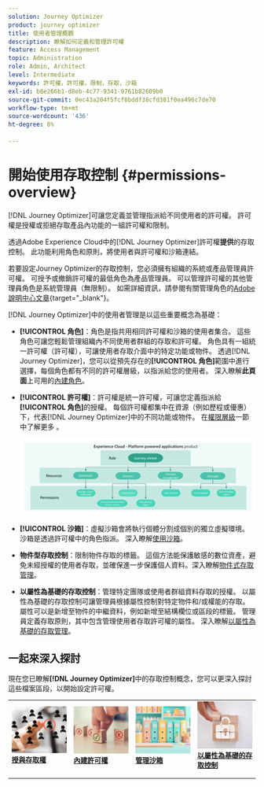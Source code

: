 ```yaml
---
solution: Journey Optimizer
product: journey optimizer
title: 使用者管理概觀
description: 瞭解如何定義和管理許可權
feature: Access Management
topic: Administration
role: Admin, Architect
level: Intermediate
keywords: 許可權，許可權，限制，存取，沙箱
exl-id: b8e266b1-d8eb-4c77-9341-9761b82609b0
source-git-commit: 0ec43a204f5fcf0bddf38cfd381f0ea496c7de70
workflow-type: tm+mt
source-wordcount: '436'
ht-degree: 8%

---
```


# 開始使用存取控制 {#permissions-overview}

[!DNL Journey Optimizer]可讓您定義並管理指派給不同使用者的許可權。 許可權是授權或拒絕存取產品內功能的一組許可權和限制。

透過Adobe Experience Cloud中的[!DNL Journey Optimizer]許可權&#x200B;**提供**&#x200B;的存取控制。 此功能利用角色和原則，將使用者與許可權和沙箱連結。

若要設定Journey Optimizer的存取控制，您必須擁有組織的系統或產品管理員許可權。 可授予或撤銷許可權的最低角色為產品管理員。 可以管理許可權的其他管理員角色是系統管理員（無限制）。 如需詳細資訊，請參閱有關管理角色的[Adobe說明中心文章](https://helpx.adobe.com/enterprise/using/admin-roles.html){target="_blank"}。

<!-- A high-level workflow for gaining and assigning access permissions can be summarized as follows:

* After licensing [!DNL Journey Optimizer], an email is sent to the administrator specified during licensing.
* The administrator logs in to Adobe Admin Console and selects [!DNL Journey Optimizer] from the list of products on the overview page.
* To grant access to [!DNL Journey Optimizer], it is recommended that the administrator add users to the default product profile
* In Experience Platform Permissions, the administrator can create new roles or edit the permissions and users for any existing roles.
* When creating or editing a role, the administrator adds users to the role using the users tab, and grants permissions to these users (such as "Read Datasets" or "Manage Schemas") by editing the role's permissions. Similarly, the administrator can assign access to sandboxes using the same editing option.
* When users log in to the Journey Optimizer user interface, their access to capabilities is driven by the permissions that have been granted to them from the previous step. For example, if a user does not have the View Datasets permission, the Datasets tab in the side menu will not be visible to that user.-->


[!DNL Journey Optimizer]中的使用者管理是以這些重要概念為基礎：

* **[!UICONTROL 角色]**：角色是指共用相同許可權和沙箱的使用者集合。 這些角色可讓您輕鬆管理組織內不同使用者群組的存取和許可權。 角色具有一組統一許可權（許可權），可讓使用者存取介面中的特定功能或物件。
透過[!DNL Journey Optimizer]，您可以從預先存在的&#x200B;**[!UICONTROL 角色]**&#x200B;範圍中進行選擇，每個角色都有不同的許可權層級，以指派給您的使用者。 深入瞭解&#x200B;**此頁面**&#x200B;上可用的[內建角色](ootb-product-profiles.md)。

* **[!UICONTROL 許可權]**：許可權是統一許可權，可讓您定義指派給&#x200B;**[!UICONTROL 角色]**&#x200B;的授權。 每個許可權都集中在資源（例如歷程或優惠）下，代表[!DNL Journey Optimizer]中的不同功能或物件。 在[權限層級](high-low-permissions.md)一節中了解更多 。

  ![](assets/do-not-localize/permissions_2.png)

* **[!UICONTROL 沙箱]**：虛擬沙箱會將執行個體分割成個別的獨立虛擬環境。 沙箱是透過許可權中的角色指派。 深入瞭解[使用沙箱](sandboxes.md)。

* **物件型存取控制**：限制物件存取的標籤。 這個方法能保護敏感的數位資產，避免未經授權的使用者存取，並確保進一步保護個人資料。深入瞭解[物件式存取管理](object-based-access.md)。

* **以屬性為基礎的存取控制**：管理特定團隊或使用者群組資料存取的授權。 以屬性為基礎的存取控制可讓管理員根據屬性控制對特定物件和/或權能的存取。 屬性可以是新增至物件的中繼資料，例如新增至結構欄位或區段的標籤。 管理員定義存取原則，其中包含管理使用者存取許可權的屬性。 深入瞭解[以屬性為基礎的存取管理](attribute-based-access.md)。


## 一起來深入探討

現在您已瞭解&#x200B;**[!DNL Journey Optimizer]**&#x200B;中的存取控制概念，您可以更深入探討這些檔案區段，以開始設定許可權。


<table style="table-layout:fixed"><tr style="border: 0;">
<td>
<a href="permissions.md">
<img alt="權限" src="assets/do-not-localize/role.jpg">
</a>
<div>
<a href="permissions.md"><strong>授與存取權</strong></a>
</div>
<p>
</td>
<td>
<a href="ootb-permissions.md">
<img alt="內建權限" src="assets/do-not-localize/select.jpg">
</a>
<div>
<a href="ootb-permissions.md"><strong>內建許可權</strong></a>
</div>
<p>
</td>
<td>
<a href="sandboxes.md">
<img alt="管理沙箱" src="assets/do-not-localize/sandboxes.jpg">
</a>
<div>
<a href="sandboxes.md"><strong>管理沙箱</strong></a>
</div>
<p></td>
<td>
<a href="attribute-based-access.md">
<img alt="屬性型存取控制" src="assets/do-not-localize/data-access.jpeg">
</a>
<div>
<a href="attribute-based-access.md"><strong>以屬性為基礎的存取控制</strong></a>
</div>
<p>
</td>
</tr></table>